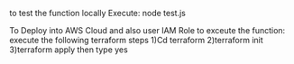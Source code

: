 to test the function locally
Execute: node test.js


To Deploy into AWS Cloud and also user IAM Role to exceute the function:
execute the following terraform steps
1)Cd terraform
2)terraform init
3)terraform apply 
then type yes
